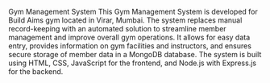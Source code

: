 Gym Management System
This Gym Management System is developed for Build Aims gym located in Virar, Mumbai. The system replaces manual record-keeping with an automated solution to streamline member management and improve overall gym operations. It allows for easy data entry, provides information on gym facilities and instructors, and ensures secure storage of member data in a MongoDB database. The system is built using HTML, CSS, JavaScript for the frontend, and Node.js with Express.js for the backend.
